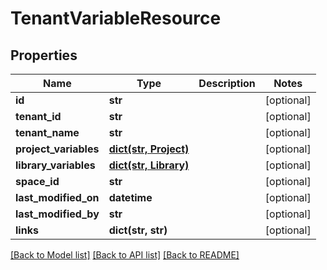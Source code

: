 # TenantVariableResource

## Properties
Name | Type | Description | Notes
------------ | ------------- | ------------- | -------------
**id** | **str** |  | [optional] 
**tenant_id** | **str** |  | [optional] 
**tenant_name** | **str** |  | [optional] 
**project_variables** | [**dict(str, Project)**](Project.md) |  | [optional] 
**library_variables** | [**dict(str, Library)**](Library.md) |  | [optional] 
**space_id** | **str** |  | [optional] 
**last_modified_on** | **datetime** |  | [optional] 
**last_modified_by** | **str** |  | [optional] 
**links** | **dict(str, str)** |  | [optional] 

[[Back to Model list]](../README.md#documentation-for-models) [[Back to API list]](../README.md#documentation-for-api-endpoints) [[Back to README]](../README.md)


